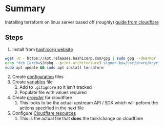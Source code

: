 # Summary

Installing terraform on linux server based off (roughly) [guide from cloudflare ][def2]

## Steps 

1. Install from [hashicorp website][def]

```bash
wget -O - https://apt.releases.hashicorp.com/gpg | sudo gpg --dearmor -o /usr/share/keyrings/hashicorp-archive-keyring.gpg
echo "deb [arch=$(dpkg --print-architecture) signed-by=/usr/share/keyrings/hashicorp-archive-keyring.gpg] https://apt.releases.hashicorp.com $(lsb_release -cs) main" | sudo tee /etc/apt/sources.list.d/hashicorp.list
sudo apt update && sudo apt install terraform
```

2. Create [configuration][def4] files
3. Create [variables][def3] file
    1. Add to `.gitignore` so it isn't tracked
    2. Populate file with values required
4. Create [*provider*][def6] for cloudflare 
    1. This looks to be the actual upstream API / SDK which will peform the actions specified in the next file
5. Configure [Cloudflare resources][def5]
    1. This is the actual file that **does** the task/change on cloudflare

<!-- defintions -->

[def]: https://developer.hashicorp.com/terraform/install#linux
[def2]: https://developers.cloudflare.com/cloudflare-one/connections/connect-networks/deploy-tunnels/deployment-guides/terraform/
[def3]: https://developers.cloudflare.com/cloudflare-one/connections/connect-networks/deploy-tunnels/deployment-guides/terraform/#assign-values-to-the-variables
[def4]: https://developers.cloudflare.com/cloudflare-one/connections/connect-networks/deploy-tunnels/deployment-guides/terraform/#5-create-terraform-configuration-files
[def5]: https://developers.cloudflare.com/cloudflare-one/connections/connect-networks/deploy-tunnels/deployment-guides/terraform/#configure-cloudflare-resources
[def6]: https://developers.cloudflare.com/cloudflare-one/connections/connect-networks/deploy-tunnels/deployment-guides/terraform/#configure-terraform-providers
